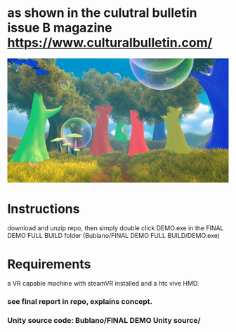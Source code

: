 # as shown in the culutral bulletin issue B magazine https://www.culturalbulletin.com/

![screenshot](https://github.com/Hussein-Ben/Bublano/blob/master/screenshots/Demo%20Screenshot%202018.12.13%20-%2016.52.29.34.png "a musical forest")

# Instructions

download and unzip repo, then simply double click DEMO.exe in the FINAL DEMO FULL BUILD folder (Bublano/FINAL DEMO FULL BUILD/DEMO.exe)

# Requirements

a VR capable machine with steamVR installed and a htc vive HMD. 

### see final report in repo, explains concept.

### Unity source code: Bublano/FINAL DEMO Unity source/
